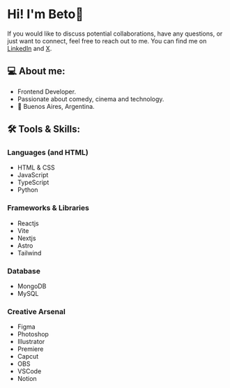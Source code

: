 # Hi! I'm Beto👋
If you would like to discuss potential collaborations, have any questions, or just want to connect, feel free to reach out to me. You can find me on [LinkedIn](https://www.linkedin.com/in/gilberto-freitas/) and [X](https://x.com/freitasbernaez).

## 💻 About me: 
- Frontend Developer.
- Passionate about comedy, cinema and technology.
- 📍 Buenos Aires, Argentina.

## 🛠 Tools & Skills:

### Languages (and HTML)
- HTML & CSS
- JavaScript
- TypeScript
- Python

### Frameworks & Libraries
- Reactjs
- Vite
- Nextjs
- Astro
- Tailwind

### Database 
- MongoDB
- MySQL

### Creative Arsenal
- Figma
- Photoshop
- Illustrator
- Premiere
- Capcut
- OBS
- VSCode
- Notion

<!-- ### Work Experience
<img height="55px" width="auto" src="https://i.ibb.co/NjwftWk/icons-zirio.png" alt="Zirio Icon" border="0"> <img height="55px" width="auto" src="https://i.ibb.co/D9ypcG2/icons-svg.png" alt="Lenovo Icon" border="0"> -->
